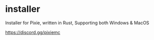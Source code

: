 # installer
Installer for Pixie, written in Rust, Supporting both Windows &amp; MacOS

https://discord.gg/pixiemc
